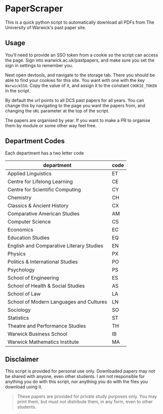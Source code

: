 # PaperScraper

This is a quick python script to automatically download all PDFs from The University of Warwick's past paper site.

## Usage

You'll need to provide an SSO token from a cookie so the script can access the page. Sign into warwick.ac.uk/pastpapers, and make sure you set the sign in settings to remember you.

Next open devtools, and navigate to the storage tab. There you should be able to find your cookies for this site. You want with one with the key `WarwickSSO`. Copy the value of it, and assign it to the constant `COOKIE_TOKEN` in the script.

By default the url points to all DCS past papers for all years. You can change this by navigating to the page you want the papers from, and changing the `URL` parameter at the top of the script.

The papers are organised by year. If you want to make a PR to organise them by module or some other way feel free.

## Department Codes

Each department has a two letter code

department| code 
--|--
Applied Linguistics  | ET
Centre for Lifelong Learning  | CE
Centre for Scientific Computing | CY
Chemistry | CH
Classics & Ancient History | CX
Comparative American Studies | AM
Computer Science | CS
Economics | EC
Education Studies | EQ
English and Comparative Literary Studies | EN
Physics |PX
Politics & International Studies |PO
Psychology |PS
School of Engineering |ES
School of Health & Social Studies |AS
School of Law |LA
School of Modern Languages and Cultures |LN
Sociology |SO
Statistics |ST
Theatre and Performance Studies |TH
Warwick Business School |IB
Warwick Mathematics Institute |MA

## Disclaimer

This script is provided for personal use only. Downloaded papers may not be shared with anyone, even other students. I am not responsible for anything you do with this script, nor anything you do with the files you download using it.

> These papers are provided for private study purposes only. You may print them, but must not distribute them, in any form, even to other students.
